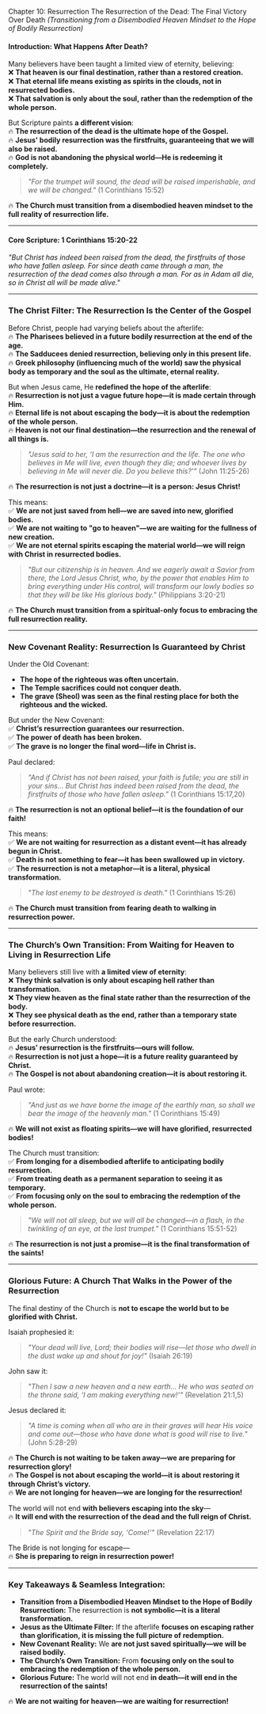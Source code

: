 Chapter 10: Resurrection
The Resurrection of the Dead: The Final Victory Over Death
_(Transitioning from a Disembodied Heaven Mindset to the Hope of Bodily Resurrection)_

#### **Introduction: What Happens After Death?**

Many believers have been taught a limited view of eternity, believing:  
❌ **That heaven is our final destination, rather than a restored creation.**  
❌ **That eternal life means existing as spirits in the clouds, not in resurrected bodies.**  
❌ **That salvation is only about the soul, rather than the redemption of the whole person.**

But Scripture paints **a different vision**:  
🔥 **The resurrection of the dead is the ultimate hope of the Gospel.**  
🔥 **Jesus' bodily resurrection was the firstfruits, guaranteeing that we will also be raised.**  
🔥 **God is not abandoning the physical world—He is redeeming it completely.**

> _"For the trumpet will sound, the dead will be raised imperishable, and we will be changed."_ (1 Corinthians 15:52)

🔥 **The Church must transition from a disembodied heaven mindset to the full reality of resurrection life.**

---

#### **Core Scripture: 1 Corinthians 15:20-22**

_"But Christ has indeed been raised from the dead, the firstfruits of those who have fallen asleep. For since death came through a man, the resurrection of the dead comes also through a man. For as in Adam all die, so in Christ all will be made alive."_

---

### **The Christ Filter: The Resurrection Is the Center of the Gospel**

Before Christ, people had varying beliefs about the afterlife:  
🔥 **The Pharisees believed in a future bodily resurrection at the end of the age.**  
🔥 **The Sadducees denied resurrection, believing only in this present life.**  
🔥 **Greek philosophy (influencing much of the world) saw the physical body as temporary and the soul as the ultimate, eternal reality.**

But when Jesus came, He **redefined the hope of the afterlife**:  
🔥 **Resurrection is not just a vague future hope—it is made certain through Him.**  
🔥 **Eternal life is not about escaping the body—it is about the redemption of the whole person.**  
🔥 **Heaven is not our final destination—the resurrection and the renewal of all things is.**

> _"Jesus said to her, ‘I am the resurrection and the life. The one who believes in Me will live, even though they die; and whoever lives by believing in Me will never die. Do you believe this?’"_ (John 11:25-26)

🔥 **The resurrection is not just a doctrine—it is a person: Jesus Christ!**

This means:  
✅ **We are not just saved from hell—we are saved into new, glorified bodies.**  
✅ **We are not waiting to "go to heaven"—we are waiting for the fullness of new creation.**  
✅ **We are not eternal spirits escaping the material world—we will reign with Christ in resurrected bodies.**

> _"But our citizenship is in heaven. And we eagerly await a Savior from there, the Lord Jesus Christ, who, by the power that enables Him to bring everything under His control, will transform our lowly bodies so that they will be like His glorious body."_ (Philippians 3:20-21)

🔥 **The Church must transition from a spiritual-only focus to embracing the full resurrection reality.**

---

### **New Covenant Reality: Resurrection Is Guaranteed by Christ**

Under the Old Covenant:

- **The hope of the righteous was often uncertain.**
- **The Temple sacrifices could not conquer death.**
- **The grave (Sheol) was seen as the final resting place for both the righteous and the wicked.**

But under the New Covenant:  
✅ **Christ’s resurrection guarantees our resurrection.**  
✅ **The power of death has been broken.**  
✅ **The grave is no longer the final word—life in Christ is.**

Paul declared:

> _"And if Christ has not been raised, your faith is futile; you are still in your sins… But Christ has indeed been raised from the dead, the firstfruits of those who have fallen asleep."_ (1 Corinthians 15:17,20)

🔥 **The resurrection is not an optional belief—it is the foundation of our faith!**

This means:  
✅ **We are not waiting for resurrection as a distant event—it has already begun in Christ.**  
✅ **Death is not something to fear—it has been swallowed up in victory.**  
✅ **The resurrection is not a metaphor—it is a literal, physical transformation.**

> _"The last enemy to be destroyed is death."_ (1 Corinthians 15:26)

🔥 **The Church must transition from fearing death to walking in resurrection power.**

---

### **The Church’s Own Transition: From Waiting for Heaven to Living in Resurrection Life**

Many believers still live with **a limited view of eternity**:  
❌ **They think salvation is only about escaping hell rather than transformation.**  
❌ **They view heaven as the final state rather than the resurrection of the body.**  
❌ **They see physical death as the end, rather than a temporary state before resurrection.**

But the early Church understood:  
🔥 **Jesus' resurrection is the firstfruits—ours will follow.**  
🔥 **Resurrection is not just a hope—it is a future reality guaranteed by Christ.**  
🔥 **The Gospel is not about abandoning creation—it is about restoring it.**

Paul wrote:

> _"And just as we have borne the image of the earthly man, so shall we bear the image of the heavenly man."_ (1 Corinthians 15:49)

🔥 **We will not exist as floating spirits—we will have glorified, resurrected bodies!**

The Church must transition:  
✅ **From longing for a disembodied afterlife to anticipating bodily resurrection.**  
✅ **From treating death as a permanent separation to seeing it as temporary.**  
✅ **From focusing only on the soul to embracing the redemption of the whole person.**

> _"We will not all sleep, but we will all be changed—in a flash, in the twinkling of an eye, at the last trumpet."_ (1 Corinthians 15:51-52)

🔥 **The resurrection is not just a promise—it is the final transformation of the saints!**

---

### **Glorious Future: A Church That Walks in the Power of the Resurrection**

The final destiny of the Church is **not to escape the world but to be glorified with Christ.**

Isaiah prophesied it:

> _"Your dead will live, Lord; their bodies will rise—let those who dwell in the dust wake up and shout for joy!"_ (Isaiah 26:19)

John saw it:

> _"Then I saw a new heaven and a new earth… He who was seated on the throne said, ‘I am making everything new!’"_ (Revelation 21:1,5)

Jesus declared it:

> _"A time is coming when all who are in their graves will hear His voice and come out—those who have done what is good will rise to live."_ (John 5:28-29)

🔥 **The Church is not waiting to be taken away—we are preparing for resurrection glory!**  
🔥 **The Gospel is not about escaping the world—it is about restoring it through Christ’s victory.**  
🔥 **We are not longing for heaven—we are longing for the resurrection!**

The world will not end **with believers escaping into the sky**—  
🔥 **It will end with the resurrection of the dead and the full reign of Christ.**

> _"The Spirit and the Bride say, ‘Come!’"_ (Revelation 22:17)

The Bride is not longing for escape—  
🔥 **She is preparing to reign in resurrection power!**

---

### **Key Takeaways & Seamless Integration:**

- **Transition from a Disembodied Heaven Mindset to the Hope of Bodily Resurrection:** The resurrection is **not symbolic—it is a literal transformation.**
- **Jesus as the Ultimate Filter:** If the afterlife **focuses on escaping rather than glorification, it is missing the full picture of redemption.**
- **New Covenant Reality:** We **are not just saved spiritually—we will be raised bodily.**
- **The Church’s Own Transition:** From **focusing only on the soul to embracing the redemption of the whole person.**
- **Glorious Future:** The world will not end **in death—it will end in the resurrection of the saints!**

🔥 **We are not waiting for heaven—we are waiting for resurrection!**